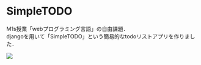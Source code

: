 # SimpleTODO
M1s授業「webプログラミング言語」の自由課題．  
djangoを用いて「SimpleTODO」という簡易的なtodoリストアプリを作りました．

![](https://i.imgur.com/ZipLJb0.png)
